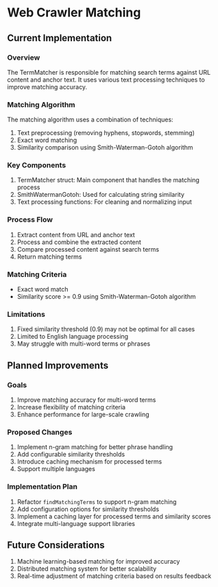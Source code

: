 # Web Crawler Matching

## Current Implementation

### Overview
The TermMatcher is responsible for matching search terms against URL content and anchor text. It uses various text processing techniques to improve matching accuracy.

### Matching Algorithm
The matching algorithm uses a combination of techniques:
1. Text preprocessing (removing hyphens, stopwords, stemming)
2. Exact word matching
3. Similarity comparison using Smith-Waterman-Gotoh algorithm

### Key Components
1. TermMatcher struct: Main component that handles the matching process
2. SmithWatermanGotoh: Used for calculating string similarity
3. Text processing functions: For cleaning and normalizing input

### Process Flow
1. Extract content from URL and anchor text
2. Process and combine the extracted content
3. Compare processed content against search terms
4. Return matching terms

### Matching Criteria
- Exact word match
- Similarity score >= 0.9 using Smith-Waterman-Gotoh algorithm

### Limitations
1. Fixed similarity threshold (0.9) may not be optimal for all cases
2. Limited to English language processing
3. May struggle with multi-word terms or phrases

## Planned Improvements

### Goals
1. Improve matching accuracy for multi-word terms
2. Increase flexibility of matching criteria
3. Enhance performance for large-scale crawling

### Proposed Changes
1. Implement n-gram matching for better phrase handling
2. Add configurable similarity thresholds
3. Introduce caching mechanism for processed terms
4. Support multiple languages

### Implementation Plan
1. Refactor `findMatchingTerms` to support n-gram matching
2. Add configuration options for similarity thresholds
3. Implement a caching layer for processed terms and similarity scores
4. Integrate multi-language support libraries

## Future Considerations
1. Machine learning-based matching for improved accuracy
2. Distributed matching system for better scalability
3. Real-time adjustment of matching criteria based on results feedback
